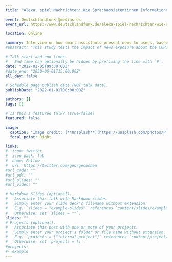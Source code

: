 ```yaml
---
title: "Alexa, spiel Nachrichten: Wie Sprachassistentinnen Informationen auswählen [Alexa, play the news: How smart assistants select information]"

event: Deutschlandfunk @mediasres
event_url: https://www.deutschlandfunk.de/alexa-spiel-nachrichten-wie-sprachassistentinnen-informationen-auswaehlen-dlf-e6e0d2f3-100.html

location: Online

summary: Interview on how smart assistants present news to users, based on report written for the German media authorities.
#abstract: "This study tests the impact of news exposure about the COP21 Paris Climate Summit on pro-environmental behavioral intentions as well as actual behavior and the role of emotions in this process. The present study employs a two-wave panel survey (N=939). Special attention is paid to the role of different discrete emotions, i.e. anger, fear, hope and enthusiasm, with the potential to explain how such effects can come about. Findings indicate that exposure to news about the COP21 UN Paris Climate Summit had an impact on both positive and negative emotions towards the topic. Furthermore, anger, fear, and enthusiasm (but not hope) mediated the effect of news exposure on behavioral intentions. In line with expectations anger also showed to mediate the effect of news exposure on actual behavior."

# Talk start and end times.
#   End time can optionally be hidden by prefixing the line with `#`.
date: "2022-01-05T09:30:00Z"
#date_end: "2030-06-01T15:00:00Z"
all_day: false

# Schedule page publish date (NOT talk date).
publishDate: "2022-01-01T00:00:00Z"

authors: []
tags: []

# Is this a featured talk? (true/false)
featured: false

image:
  caption: "Image credit: [**Unsplash**](https://unsplash.com/photos/PTDaKasR_p4)"
  focal_point: Right

links:
#- icon: twitter
#  icon_pack: fab
#  name: Follow
#  url: https://twitter.com/georgecushen
#url_code: ""
#url_pdf: ""
#url_slides: ""
#url_video: ""

# Markdown Slides (optional).
#   Associate this talk with Markdown slides.
#   Simply enter your slide deck's filename without extension.
#   E.g. `slides = "example-slides"` references `content/slides/example-slides.md`.
#   Otherwise, set `slides = ""`.
slides: ""
# Projects (optional).
#   Associate this post with one or more of your projects.
#   Simply enter your project's folder or file name without extension.
#   E.g. `projects = ["internal-project"]` references `content/project/deep-learning/index.md`.
#   Otherwise, set `projects = []`.
#projects:
#- example
---
```

